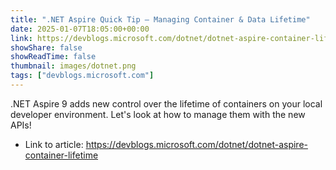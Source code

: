 ```yaml
---
title: ".NET Aspire Quick Tip – Managing Container & Data Lifetime"
date: 2025-01-07T18:05:00+00:00
link: https://devblogs.microsoft.com/dotnet/dotnet-aspire-container-lifetime
showShare: false
showReadTime: false
thumbnail: images/dotnet.png
tags: ["devblogs.microsoft.com"]
---
```

.NET Aspire 9 adds new control over the lifetime of containers on your local developer environment. Let's look at how to manage them with the new APIs!

- Link to article: https://devblogs.microsoft.com/dotnet/dotnet-aspire-container-lifetime